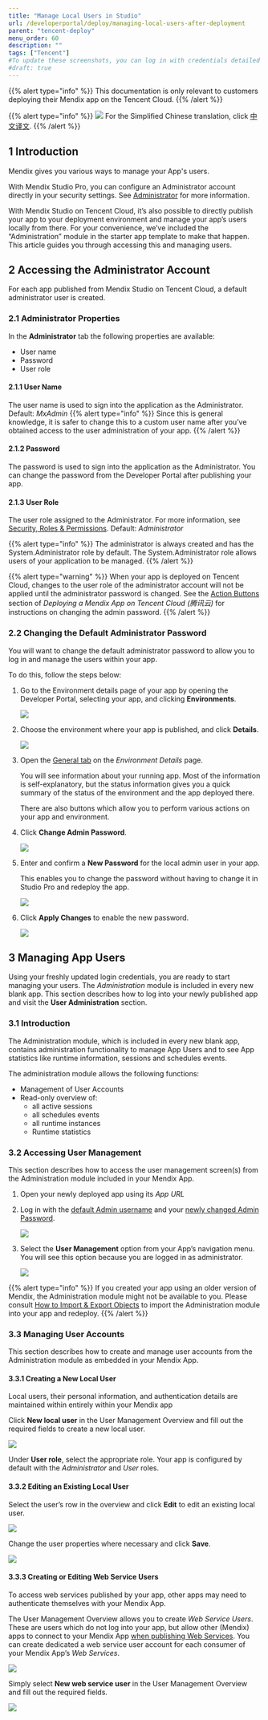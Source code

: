 ```yaml
---
title: "Manage Local Users in Studio"
url: /developerportal/deploy/managing-local-users-after-deployment
parent: "tencent-deploy"
menu_order: 60
description: ""
tags: ["Tencent"]
#To update these screenshots, you can log in with credentials detailed in How to Update Screenshots Using Team Apps.
#draft: true
---
```


{{% alert type="info" %}}
This documentation is only relevant to customers deploying their Mendix app on the Tencent Cloud.
{{% /alert %}}

{{% alert type="info" %}}
<img src="attachments/chinese-translation/china.png" style="display: inline-block; margin: 0" /> For the Simplified Chinese translation, click [中文译文](https://cdn.mendix.tencent-cloud.com/documentation/deploy/tencent-local-users-in-studio.pdf).
{{% /alert %}}

## 1 Introduction

Mendix gives you various ways to manage your App's users.

With Mendix Studio Pro, you can configure an Administrator account directly in your security settings. See [Administrator](/refguide8/administrator) for more information.

With Mendix Studio on Tencent Cloud, it’s also possible to directly publish your app to your deployment environment and manage your app’s users locally from there. For your convenience, we’ve included the “Administration” module in the starter app template to make that happen. This article guides you through accessing this and managing users.

## 2 Accessing the Administrator Account

For each app published from Mendix Studio on Tencent Cloud, a default administrator user is created.

### 2.1 Administrator Properties

In the **Administrator** tab the following properties are available:

- User name
- Password
- User role

#### 2.1.1 User Name
The user name is used to sign into the application as the Administrator.
Default: *MxAdmin*
{{% alert type="info" %}}
Since this is general knowledge, it is safer to change this to a custom user name after you’ve obtained access to the user administration of your app.
{{% /alert %}}

#### 2.1.2 Password
The password is used to sign into the application as the Administrator. You can change the password from the Developer Portal after publishing your app.

#### 2.1.3 User Role
The user role assigned to the Administrator. For more information, see [Security, Roles & Permissions](/studio8/settings-security).
Default: *Administrator*

{{% alert type="info" %}}
The administrator is always created and has the System.Administrator role by default. The System.Administrator role allows users of your application to be managed.
{{% /alert %}}

{{% alert type="warning" %}}
When your app is deployed on Tencent Cloud, changes to the user role of the administrator account will not be applied until the administrator password is changed. See the [Action Buttons](tencent-deploy#change-admin-password) section of *Deploying a Mendix App on Tencent Cloud (腾讯云)* for instructions on changing the admin password.
{{% /alert %}}

### 2.2 Changing the Default Administrator Password

You will want to change the default administrator password to allow you to log in and manage the users within your app.

To do this, follow the steps below:

1. Go to the Environment details page of your app by opening the Developer Portal, selecting your app, and clicking **Environments**.

    ![](attachments/managing-local-users-after-deployment/environments.png)

2. Choose the environment where your app is published, and click **Details**.

    ![](attachments/managing-local-users-after-deployment/environment-details.png)

3. Open the [General tab](tencent-deploy#environment-details) on the *Environment Details* page.

    You will see information about your running app. Most of the information is self-explanatory, but the status information gives you a quick summary of the status of the environment and the app deployed there.

    There are also buttons which allow you to perform various actions on your app and environment.
    
4. Click **Change Admin Password**.

    ![](attachments/managing-local-users-after-deployment/change-password-button.png)

5. Enter and confirm a **New Password** for the local admin user in your app.

    This enables you to change the password without having to change it in Studio Pro and redeploy the app.

    ![](attachments/managing-local-users-after-deployment/change-admin-password.png)

6. Click **Apply Changes** to enable the new password.

    ![](attachments/managing-local-users-after-deployment/apply-changes.png)

## 3 Managing App Users

Using your freshly updated login credentials, you are ready to start managing your users. The *Administration* module is included in every new blank app. This section describes how to log into your newly published app and visit the **User Administration** section.

### 3.1 Introduction

The Administration module, which is included in every new blank app, contains administration functionality to manage App Users and to see App statistics like runtime information, sessions and schedules events.

The administration module allows the following functions:

* Management of User Accounts
* Read-only overview of:
    * all active sessions
    * all schedules events
    * all runtime instances
    * Runtime statistics

### 3.2 Accessing User Management

This section describes how to access the user management screen(s) from the Administration module included in your Mendix App.

1. Open your newly deployed app using its *App URL*

2. Log in with the [default Admin username](/refguide8/administrator#user-name) and your [newly changed Admin Password](/refguide8/administrator#password).

    ![](attachments/managing-local-users-after-deployment/sign-in.png)

3. Select the **User Management** option from your App’s navigation menu. You will see this option because you are logged in as administrator.

    ![](attachments/managing-local-users-after-deployment/account-overview.png)

{{% alert type="info" %}}
If you created your app using an older version of Mendix, the Administration module might not be available to you. Please consult [How to Import & Export Objects](/howto8/integration/importing-and-exporting-objects) to import the Administration module into your app and redeploy.
{{% /alert %}}

### 3.3 Managing User Accounts

This section describes how to create and manage user accounts from the Administration module as embedded in your Mendix App.

#### 3.3.1 Creating a New Local User

Local users, their personal information, and authentication details are maintained within entirely within your Mendix app 

Click **New local user** in the User Management Overview and fill out the required fields to create a new local user.

![](attachments/managing-local-users-after-deployment/new-account.png)

Under **User role**, select the appropriate role. Your app is configured by default with the *Administrator* and *User* roles.

#### 3.3.2 Editing an Existing Local User

Select the user’s row in the overview and click **Edit** to edit an existing local user.

![](attachments/managing-local-users-after-deployment/edit-existing.png)

Change the user properties where necessary and click **Save**.

![](attachments/managing-local-users-after-deployment/local-user-details.png)

#### 3.3.3 Creating or Editing Web Service Users

To access web services published by your app, other apps may need to authenticate themselves with your Mendix App. 

The User Management Overview allows you to create *Web Service Users*. These are users which do not log into your app, but allow other (Mendix) apps to connect to your Mendix App [when publishing Web Services](/refguide/published-web-services). You can create dedicated a web service user account for each consumer of your Mendix App’s *Web Services*.

![](attachments/managing-local-users-after-deployment/new-web-service-user.png)

Simply select **New web service user** in the User Management Overview and fill out the required fields.

![](attachments/managing-local-users-after-deployment/new-account.png)
